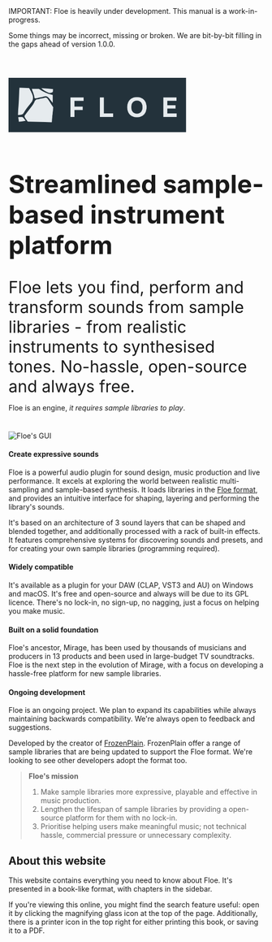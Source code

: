 <!--
SPDX-FileCopyrightText: 2024 Sam Windell
SPDX-License-Identifier: GPL-3.0-or-later
-->

<div class="warning">
IMPORTANT: Floe is heavily under development. This manual is a work-in-progress.

Some things may be incorrect, missing or broken. We are bit-by-bit filling in the gaps ahead of version 1.0.0.
</div>

<div style="padding-bottom: 30px;"></div>

<p align="left">
    <picture>
        <source media="(prefers-color-scheme: dark)" srcset="https://raw.githubusercontent.com/Floe-Project/Floe-Logos/HEAD/horizontal_transparent.svg">
        <source media="(prefers-color-scheme: light)" srcset="https://raw.githubusercontent.com/Floe-Project/Floe-Logos/HEAD/horizontal_transparent_dark.svg">
        <img alt="Floe" src="https://raw.githubusercontent.com/Floe-Project/Floe-Logos/HEAD/horizontal_background.svg" width="350" height="auto" style="max-width: 100%;">
    </picture>
</p>


<!-- <h1 style="text-align:left; font-size: 3rem"> Streamlined sample-based instruments</h1> -->
<h1 style="text-align:left; font-size: 3.1rem">Streamlined sample-based instrument platform</h1>
<p style="text-align:left; font-size: 2rem; margin-bottom: 4px;">Floe lets you find, perform and transform sounds from sample libraries - from realistic instruments to synthesised tones. No-hassle, open-source and always free.</p>

Floe is an engine, *it requires sample libraries to play*.

<div style="padding-bottom: 10px;"></div>

![Floe's GUI](https://frozenplain.com/wp-content/uploads/2019/09/wraith-2.jpg)


#### Create expressive sounds
Floe is a powerful audio plugin for sound design, music production and live performance. It excels at exploring the world between realistic multi-sampling and sample-based synthesis. It loads libraries in the [Floe format](./about/sample-libraries.md), and provides an intuitive interface for shaping, layering and performing the library's sounds.

It's based on an architecture of 3 sound layers that can be shaped and blended together, and additionally processed with a rack of built-in effects. It features comprehensive systems for discovering sounds and presets, and for creating your own sample libraries (programming required).

#### Widely compatible
It's available as a plugin for your DAW (CLAP, VST3 and AU) on Windows and macOS. It's free and open-source and always will be due to its GPL licence. There's no lock-in, no sign-up, no nagging, just a focus on helping you make music.

#### Built on a solid foundation
Floe's ancestor, Mirage, has been used by thousands of musicians and producers in 13 products and been used in large-budget TV soundtracks. Floe is the next step in the evolution of Mirage, with a focus on developing a hassle-free platform for new sample libraries.

#### Ongoing development
Floe is an ongoing project. We plan to expand its capabilities while always maintaining backwards compatibility. We're always open to feedback and suggestions.

Developed by the creator of [FrozenPlain](https://frozenplain.com). FrozenPlain offer a range of sample libraries that are being updated to support the Floe format. We're looking to see other developers adopt the format too.

> **Floe's mission**
> 1. Make sample libraries more expressive, playable and effective in music production.
> 1. Lengthen the lifespan of sample libraries by providing a open-source platform for them with no lock-in.
> 1. Prioritise helping users make meaningful music; not technical hassle, commercial pressure or unnecessary complexity.

## About this website
This website contains everything you need to know about Floe. It's presented in a book-like format, with chapters in the sidebar. 

If you're viewing this online, you might find the search feature useful: open it by clicking the magnifying glass icon at the top of the page. Additionally, there is a printer icon in the top right for either printing this book, or saving it to a PDF.

